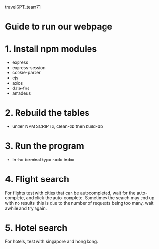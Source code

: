  travelGPT_team71

# Guide to run our webpage
# 1. Install npm modules
- express
- express-session
- cookie-parser
- ejs
- axios
- date-fns
- amadeus

# 2. Rebuild the tables
- under NPM SCRIPTS, clean-db then build-db

# 3. Run the program
- In the terminal type node index


# 4. Flight search
For flights test with cities that can be autocompleted, wait for the auto-complete, and click the auto-complete.
Sometimes the search may end up with no results, this is due to the number of requests being too many, wait awhile and try again.
# 5. Hotel search 
For hotels, test with singapore and hong kong.
